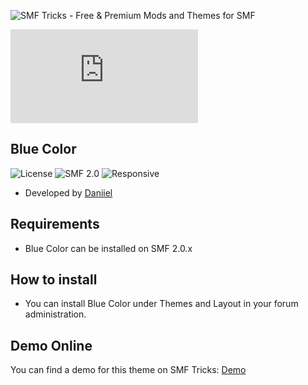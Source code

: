![SMF Tricks - Free & Premium Mods and Themes for SMF](https://smftricks.com/logos/logo.png)

![Theme Preview](https://custom.simplemachines.org/index.php?action=download;theme=2584;attach=274943;image)
 
## Blue Color
![License](https://img.shields.io/badge/License-MPL2.0-a05a3f?style=flat-square) ![SMF 2.0](https://img.shields.io/badge/SMF-2.0-996ee1?style=flat-square) ![Responsive](https://img.shields.io/badge/Responsive-No-6e97e1?style=flat-square)

* Developed by [Daniiel](https://github.com/dmarquez9)

## Requirements
* Blue Color can be installed on SMF 2.0.x

## How to install
* You can install Blue Color under Themes and Layout in your forum administration.

## Demo Online
You can find a demo for this theme on SMF Tricks: [Demo](https://demo.smftricks.com/index.php?theme=3)